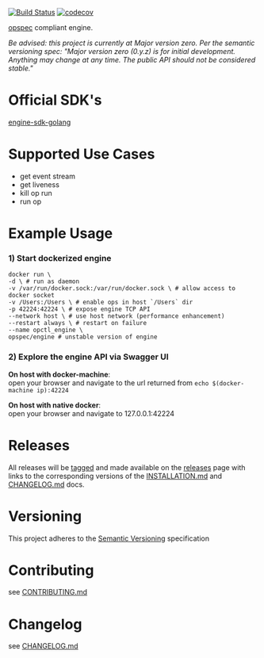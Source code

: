 [![Build Status](https://travis-ci.org/opspec-io/engine.svg?branch=master)](https://travis-ci.org/opspec-io/engine)
[![codecov](https://codecov.io/gh/opspec-io/engine/branch/master/graph/badge.svg)](https://codecov.io/gh/opspec-io/engine)

[opspec](http://opspec.io) compliant engine.

*Be advised: this project is currently at Major version zero. Per the
semantic versioning spec: "Major version zero (0.y.z) is for initial
development. Anything may change at any time. The public API should not
be considered stable."*

# Official SDK's

[engine-sdk-golang](https://github.com/opspec-io/engine-sdk-golang)

# Supported Use Cases

- get event stream
- get liveness
- kill op run
- run op

# Example Usage

### 1) Start dockerized engine

```SHELL
docker run \
-d \ # run as daemon
-v /var/run/docker.sock:/var/run/docker.sock \ # allow access to docker socket
-v /Users:/Users \ # enable ops in host `/Users` dir
-p 42224:42224 \ # expose engine TCP API
--network host \ # use host network (performance enhancement)
--restart always \ # restart on failure
--name opctl_engine \
opspec/engine # unstable version of engine
```

### 2) Explore the engine API via Swagger UI

**On host with docker-machine**:  
open your browser and navigate to the url returned from `echo
$(docker-machine ip):42224`

**On host with native docker**:  
open your browser and navigate to 127.0.0.1:42224

# Releases

All releases will be [tagged](https://github.com/opspec-io/engine/tags) and
made available on the [releases](https://github.com/opspec-io/engine/releases)
page with links to the corresponding versions of the
[INSTALLATION.md](INSTALLATION.md) and [CHANGELOG.md](CHANGELOG.md)
docs.

# Versioning

This project adheres to the [Semantic Versioning](http://semver.org/)
specification

# Contributing

see [CONTRIBUTING.md](CONTRIBUTING.md)

# Changelog

see [CHANGELOG.md](CHANGELOG.md)
